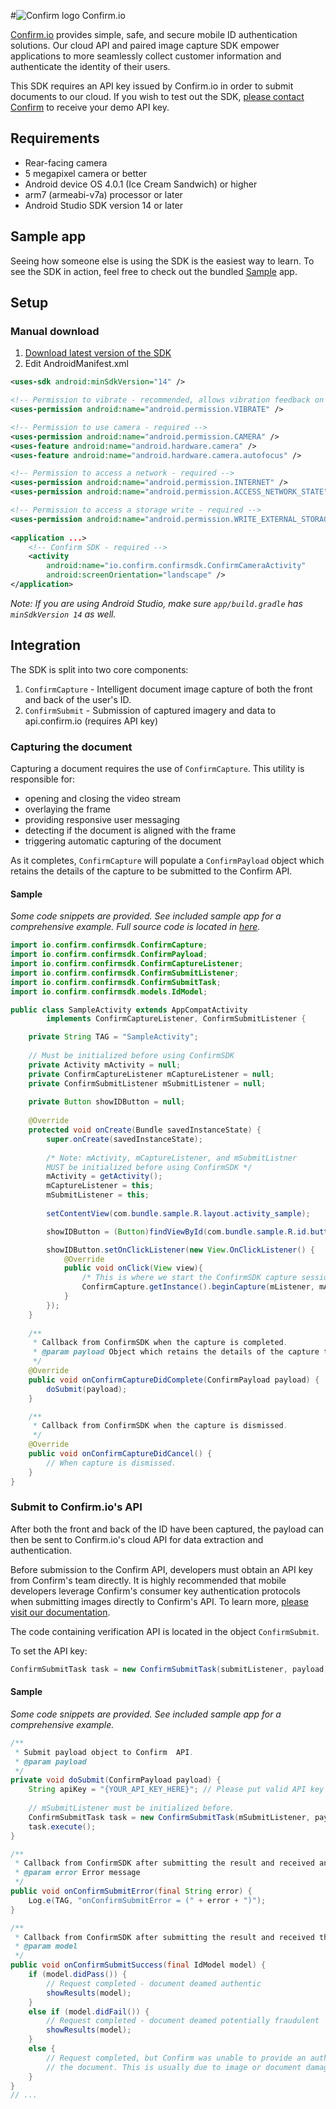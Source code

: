 #![Confirm logo](https://s3-us-west-2.amazonaws.com/confirm.public/web-images/confirm-logo_43x34.png) Confirm.io

[Confirm.io](http://www.confirm.io/) provides simple, safe, and secure mobile ID authentication solutions. Our cloud API and paired image capture SDK empower applications to more seamlessly collect customer information and authenticate the identity of their users. 

This SDK requires an API key issued by Confirm.io in order to submit documents to our cloud. If you wish to test out the SDK, [please contact Confirm](https://www.confirm.io/sign-up/) to receive your demo API key.

## Requirements

* Rear-facing camera
* 5 megapixel camera or better
* Android device OS 4.0.1 (Ice Cream Sandwich) or higher
* arm7 (armeabi-v7a) processor or later
* Android Studio SDK version 14 or later

## Sample app

Seeing how someone else is using the SDK is the easiest way to learn. To see the SDK in action, feel free to check out the bundled [Sample](https://github.com/confirm-io/confirm-Android-SDK/tree/master/Sample) app.

## Setup

### Manual download

1. [Download latest version of the SDK](https://github.com/confirm-io/confirm-Android-SDK/archive/master.zip)
2. Edit AndroidManifest.xml

```xml
<uses-sdk android:minSdkVersion="14" />

<!-- Permission to vibrate - recommended, allows vibration feedback on scan -->
<uses-permission android:name="android.permission.VIBRATE" />

<!-- Permission to use camera - required -->
<uses-permission android:name="android.permission.CAMERA" />
<uses-feature android:name="android.hardware.camera" />
<uses-feature android:name="android.hardware.camera.autofocus" />

<!-- Permission to access a network - required -->
<uses-permission android:name="android.permission.INTERNET" />
<uses-permission android:name="android.permission.ACCESS_NETWORK_STATE" />

<!-- Permission to access a storage write - required -->
<uses-permission android:name="android.permission.WRITE_EXTERNAL_STORAGE" />
	
<application ...>
	<!-- Confirm SDK - required -->
	<activity
		android:name="io.confirm.confirmsdk.ConfirmCameraActivity"
		android:screenOrientation="landscape" />
</application>
```

*Note: If you are using Android Studio, make sure `app/build.gradle` has `minSdkVersion 14` as well.*

## Integration

The SDK is split into two core components:

1. `ConfirmCapture` - Intelligent document image capture of both the front and back of the user's ID.
2. `ConfirmSubmit` - Submission of captured imagery and data to api.confirm.io (requires API key)

### Capturing the document

Capturing a document requires the use of `ConfirmCapture`. This utility is responsible for:

-  opening and closing the video stream
-  overlaying the frame
-  providing responsive user messaging
-  detecting if the document is aligned with the frame
-  triggering automatic capturing of the document

As it completes, `ConfirmCapture` will populate a `ConfirmPayload` object which retains the details of the capture to be submitted to the Confirm API. 

#### Sample
*Some code snippets are provided. See included sample app for a comprehensive example.*
*Full source code is located in [here](https://github.com/confirm-io/confirm-Android-SDK-staging/blob/master/Sample/app/src/main/java/io/confirm/sample/IntroFragment.java).*

```java
import io.confirm.confirmsdk.ConfirmCapture;
import io.confirm.confirmsdk.ConfirmPayload;
import io.confirm.confirmsdk.ConfirmCaptureListener;
import io.confirm.confirmsdk.ConfirmSubmitListener;
import io.confirm.confirmsdk.ConfirmSubmitTask;
import io.confirm.confirmsdk.models.IdModel;

public class SampleActivity extends AppCompatActivity
		implements ConfirmCaptureListener, ConfirmSubmitListener {

	private String TAG = "SampleActivity";
	
	// Must be initialized before using ConfirmSDK
	private Activity mActivity = null;
	private ConfirmCaptureListener mCaptureListener = null;
	private ConfirmSubmitListener mSubmitListener = null;
  
	private Button showIDButton = null;
  
	@Override
	protected void onCreate(Bundle savedInstanceState) {
		super.onCreate(savedInstanceState);
    
		/* Note: mActivity, mCaptureListener, and mSubmitListner
		MUST be initialized before using ConfirmSDK */
		mActivity = getActivity();
		mCaptureListener = this;
		mSubmitListener = this;
		
		setContentView(com.bundle.sample.R.layout.activity_sample);

		showIDButton = (Button)findViewById(com.bundle.sample.R.id.button);

		showIDButton.setOnClickListener(new View.OnClickListener() {
			@Override
			public void onClick(View view){
				/* This is where we start the ConfirmSDK capture session */
				ConfirmCapture.getInstance().beginCapture(mListener, mActivity);
			}
		});
	}
  
	/**
	 * Callback from ConfirmSDK when the capture is completed.
	 * @param payload Object which retains the details of the capture to be submitted to the Confirm API
	 */
	@Override
	public void onConfirmCaptureDidComplete(ConfirmPayload payload) {
		doSubmit(payload);
	}

	/**
	 * Callback from ConfirmSDK when the capture is dismissed.
	 */
	@Override
	public void onConfirmCaptureDidCancel() {
		// When capture is dismissed.
	}
}
```

### Submit to Confirm.io's API

After both the front and back of the ID have been captured, the payload can then be sent to Confirm.io's cloud API for data extraction and authentication. 

Before submission to the Confirm API, developers must obtain an API key from Confirm's team directly. It is highly recommended that mobile developers leverage Confirm's consumer key authentication protocols when submitting images directly to Confirm's API. To learn more, [please visit our documentation](https://confirm.readme.io/docs/authentication).

The code containing verification API is located in the object `ConfirmSubmit`.

To set the API key:

```java
ConfirmSubmitTask task = new ConfirmSubmitTask(submitListener, payload, "{YOUR_API_KEY_HERE}");
```

#### Sample
*Some code snippets are provided. See included sample app for a comprehensive example.*

```java
/**
 * Submit payload object to Confirm  API.
 * @param payload
 */
private void doSubmit(ConfirmPayload payload) {
  	String apiKey = "{YOUR_API_KEY_HERE}"; // Please put valid API key in here.
	
	// mSubmitListener must be initialized before.
  	ConfirmSubmitTask task = new ConfirmSubmitTask(mSubmitListener, payload, apiKey);
  	task.execute();
}

/**
 * Callback from ConfirmSDK after submitting the result and received an error.
 * @param error Error message
 */
public void onConfirmSubmitError(final String error) {
	Log.e(TAG, "onConfirmSubmitError = (" + error + ")");
}

/**
 * Callback from ConfirmSDK after submitting the result and received the result.
 * @param model
 */
public void onConfirmSubmitSuccess(final IdModel model) {
	if (model.didPass()) {
		// Request completed - document deamed authentic
		showResults(model);
	}
	else if (model.didFail()) {
		// Request completed - document deamed potentially fraudulent
		showResults(model);
	}
	else {
		// Request completed, but Confirm was unable to provide an authentication status for
		// the document. This is usually due to image or document damage
	}
}
// ...
```
